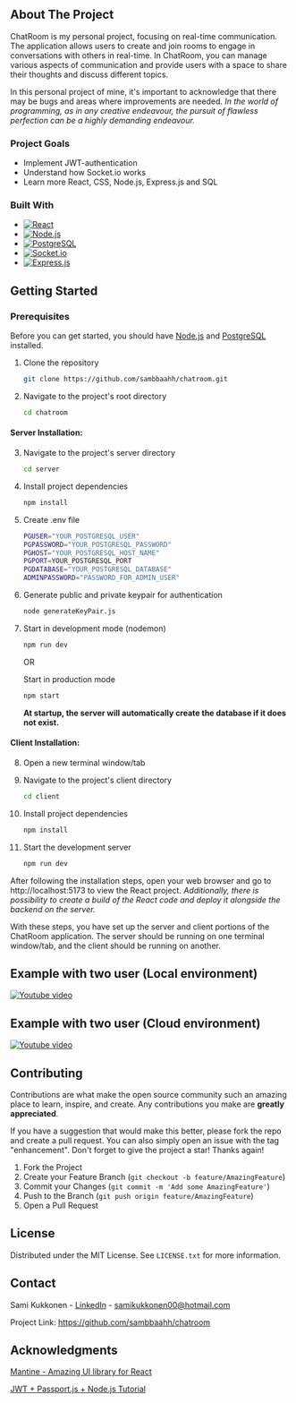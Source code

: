 <!-- ABOUT THE PROJECT -->

## About The Project

ChatRoom is my personal project, focusing on real-time communication. The
application allows users to create and join rooms to engage in conversations
with others in real-time. In ChatRoom, you can manage various aspects of
communication and provide users with a space to share their thoughts and discuss
different topics.

In this personal project of mine, it's important to acknowledge that there may
be bugs and areas where improvements are needed. _In the world of programming,
as in any creative endeavour, the pursuit of flawless perfection can be a highly
demanding endeavour._

### Project Goals

- Implement JWT-authentication
- Understand how Socket.io works
- Learn more React, CSS, Node.js, Express.js and SQL

### Built With

- [![React][React-io]][React-url]
- [![Node.js][Node.js-io]][Node.js-url]
- [![PostgreSQL][PostgreSQL-io]][PostgreSQL-url]
- [![Socket.io][Socket.io-io]][Socket.io-url]
- [![Express.js][Express.js-io]][Express.js-url]

<!-- GETTING STARTED -->

## Getting Started

### Prerequisites

Before you can get started, you should have [Node.js][Node.js-url] and
[PostgreSQL][PostgreSQL-url] installed.

1. Clone the repository
   ```sh
   git clone https://github.com/sambbaahh/chatroom.git
   ```
2. Navigate to the project's root directory
   ```sh
   cd chatroom
   ```

#### Server Installation:

3. Navigate to the project's server directory
   ```sh
   cd server
   ```
4. Install project dependencies
   ```sh
   npm install
   ```
5. Create .env file
   ```sh
   PGUSER="YOUR_POSTGRESQL_USER"
   PGPASSWORD="YOUR_POSTGRESQL_PASSWORD"
   PGHOST="YOUR_POSTGRESQL_HOST_NAME"
   PGPORT=YOUR_POSTGRESQL_PORT
   PGDATABASE="YOUR_POSTGRESQL_DATABASE"
   ADMINPASSWORD="PASSWORD_FOR_ADMIN_USER"
   ```
6. Generate public and private keypair for authentication
   ```sh
   node generateKeyPair.js
   ```
7. Start in development mode (nodemon)

   ```sh
   npm run dev
   ```

   OR

   Start in production mode

   ```sh
   npm start
   ```

   **At startup, the server will automatically create the database if it does
   not exist.**

#### Client Installation:

8. Open a new terminal window/tab
9. Navigate to the project's client directory 
   ```sh
   cd client
   ```

1. Install project dependencies
   ```sh
   npm install
   ```
   
1. Start the development server
   ```sh
   npm run dev
   ```

After following the installation steps, open your web browser and go to
http://localhost:5173 to view the React project. _Additionally, there is
possibility to create a build of the React code and deploy it alongside the
backend on the server._

With these steps, you have set up the server and client portions of the ChatRoom
application. The server should be running on one terminal window/tab, and the
client should be running on another.

<!-- EXAMPLES -->

## Example with two user (Local environment)

[![Youtube video][Youtube-img]][Youtube-url]

## Example with two user (Cloud environment)

[![Youtube video][Youtube-img2]][Youtube-url2]

<!-- CONTRIBUTING -->

## Contributing

Contributions are what make the open source community such an amazing place to
learn, inspire, and create. Any contributions you make are **greatly
appreciated**.

If you have a suggestion that would make this better, please fork the repo and
create a pull request. You can also simply open an issue with the tag
"enhancement". Don't forget to give the project a star! Thanks again!

1. Fork the Project
2. Create your Feature Branch (`git checkout -b feature/AmazingFeature`)
3. Commit your Changes (`git commit -m 'Add some AmazingFeature'`)
4. Push to the Branch (`git push origin feature/AmazingFeature`)
5. Open a Pull Request

<!-- LICENSE -->

## License

Distributed under the MIT License. See `LICENSE.txt` for more information.

<!-- CONTACT -->

## Contact

Sami Kukkonen - [LinkedIn][Linkedin-url] - samikukkonen00@hotmail.com

Project Link: https://github.com/sambbaahh/chatroom

<!-- ACKNOWLEDGMENTS -->

## Acknowledgments

[Mantine - Amazing UI library for React](https://mantine.dev/)

[JWT + Passport.js + Node.js Tutorial](https://www.youtube.com/watch?v=Ne0tLHm1juE&list=PLYQSCk-qyTW2ewJ05f_GKHtTIzjynDgjK&index=10)

<!-- MARKDOWN LINKS & IMAGES -->

[Linkedin-url]: https://www.linkedin.com/in/sami-kukkonen7
[Node.js-url]: https://nodejs.org/en
[Node.js-io]:
  https://img.shields.io/badge/Node.js-43853D?style=for-the-badge&logo=node.js&logoColor=white
[React-url]: https://react.dev
[React-io]:
  https://img.shields.io/badge/React-20232A?style=for-the-badge&logo=react&logoColor=white
[PostgreSQL-url]: https://www.postgresql.org/
[PostgreSQL-io]:
  https://img.shields.io/badge/PostgreSQL-316192?style=for-the-badge&logo=postgresql&logoColor=white
[Socket.io-url]: https://socket.io/
[Socket.io-io]:
  https://img.shields.io/badge/Socket.io-010101?&style=for-the-badge&logo=Socket.io&logoColor=white
[Express.js-url]: https://expressjs.com/
[Express.js-io]:
  https://img.shields.io/badge/Express.js-404D59?style=for-the-badge
[Youtube-img]:
  https://github.com/sambbaahh/chatroom/assets/99816212/843c8eb2-123c-4bb0-a001-19d2995d717a
[Youtube-img2]: https://github.com/user-attachments/assets/ed8c31f1-8980-4f91-987e-87c792d3de0d
[Youtube-url]: https://youtu.be/d4yun_H47BE?si=VdTB6f606taDXdzx
[Youtube-url2]: https://youtu.be/s-u0NEPJ8Aw?si=VOsJebjkzPgbBIW_
